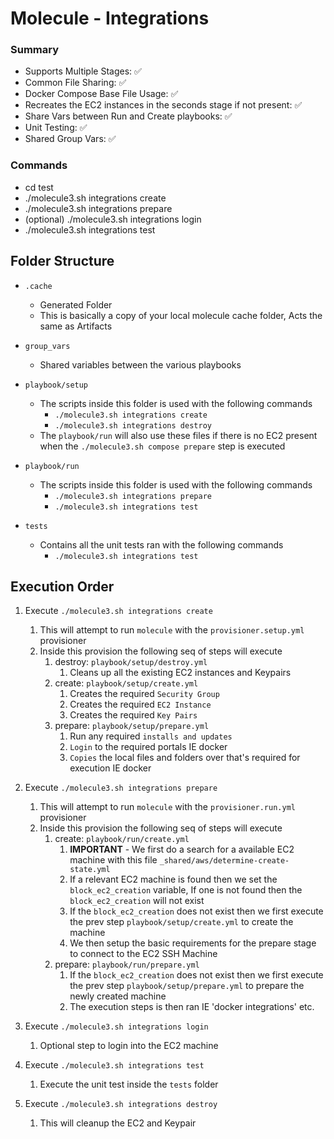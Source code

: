 # Molecule - Integrations

### Summary
- Supports Multiple Stages: ✅
- Common File Sharing: ✅
- Docker Compose Base File Usage: ✅
- Recreates the EC2 instances in the seconds stage if not present: ✅
- Share Vars between Run and Create playbooks: ✅
- Unit Testing: ✅
- Shared Group Vars: ✅

### Commands
- cd test
- ./molecule3.sh integrations create
- ./molecule3.sh integrations prepare
- (optional) ./molecule3.sh integrations login
- ./molecule3.sh integrations test

## Folder Structure

- `.cache`
  - Generated Folder
  - This is basically a copy of your local molecule cache folder, Acts the same as Artifacts


- `group_vars`
  - Shared variables between the various playbooks


- `playbook/setup`
  - The scripts inside this folder is used with the following commands
    - `./molecule3.sh integrations create`
    - `./molecule3.sh integrations destroy`
  - The `playbook/run` will also use these files if there is no EC2 present when the `./molecule3.sh compose prepare` step is executed


- `playbook/run`
  - The scripts inside this folder is used with the following commands
    - `./molecule3.sh integrations prepare`
    - `./molecule3.sh integrations test`


- `tests`
  - Contains all the unit tests ran with the following commands
    - `./molecule3.sh integrations test`

## Execution Order

1) Execute `./molecule3.sh integrations create`
   1) This will attempt to run `molecule` with the `provisioner.setup.yml` provisioner
   2) Inside this provision the following seq of steps will execute
      1) destroy: `playbook/setup/destroy.yml`
         1) Cleans up all the existing EC2 instances and Keypairs
      2) create: `playbook/setup/create.yml`
         1) Creates the required `Security Group`
         2) Creates the required `EC2 Instance`
         3) Creates the required `Key Pairs`
      3) prepare: `playbook/setup/prepare.yml`
         1) Run any required `installs and updates`
         2) `Login` to the required portals IE docker
         3) `Copies` the local files and folders over that's required for execution IE docker


2) Execute `./molecule3.sh integrations prepare`
   1) This will attempt to run `molecule` with the `provisioner.run.yml` provisioner
   2) Inside this provision the following seq of steps will execute
      1) create: `playbook/run/create.yml`
         1) **IMPORTANT** - We first do a search for a available EC2 machine with this file `_shared/aws/determine-create-state.yml`
         2) If a relevant EC2 machine is found then we set the `block_ec2_creation` variable, If one is not found then the `block_ec2_creation` will not exist
         3) If the `block_ec2_creation` does not exist then we first execute the prev step `playbook/setup/create.yml` to create the machine
         4) We then setup the basic requirements for the prepare stage to connect to the EC2 SSH Machine
      2) prepare: `playbook/run/prepare.yml`
         1) If the `block_ec2_creation` does not exist then we first execute the prev step `playbook/setup/prepare.yml` to prepare the newly created machine
         2) The execution steps is then ran IE 'docker integrations' etc.


3) Execute `./molecule3.sh integrations login`
   1) Optional step to login into the EC2 machine


4) Execute `./molecule3.sh integrations test`
   1) Execute the unit test inside the `tests` folder


5) Execute `./molecule3.sh integrations destroy`
   1) This will cleanup the EC2 and Keypair
